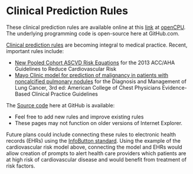 Clinical Prediction Rules
====

These clinical prediction rules are available online at this [link](https://public.opencpu.org/ocpu/github/openrules/home/www/) at [openCPU](https://public.opencpu.org/). The underlying programming code is open-source here at GitHub.com.

[Clinical prediction rules](https://en.wikipedia.org/wiki/Clinical_prediction_rule) are becoming integral to medical practice. Recent, important rules include:
*  [New Pooled Cohort ASCVD Risk Equations](http://pubmed.gov/24222018) for the 2013 ACC/AHA Guidelines to Reduce Cardiovascular Risk
*  [Mayo Clinic model for prediction of malignancy in patients with noncalcified pulmonary nodules](http://pubmed.gov/23649456) for the Diagnosis and Management of Lung Cancer, 3rd ed: American College of Chest Physicians Evidence-Based Clinical Practice Guidelines


The [Source code](https://github.com/openrules) here at GitHub is available:
   * Feel free to add new rules and improve existing rules
   * These pages may not function on older  versions of Internet Explorer.
 
Future plans could include connecting these rules to electronic health records (EHRs) using the [InfoButton standard](http://www.openinfobutton.org/). Using the example of the cardiovascular risk model above, connecting the model and EHRs would allow creation of prompts to alert health care providers which patients are at high risk of cardiovascular disease and would benefit from treatment of risk factors.


